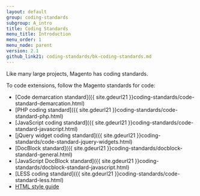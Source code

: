 ```yaml
---
layout: default
group: coding-standards
subgroup: A_intro
title: Coding Standards
menu_title: Introduction
menu_order: 1
menu_node: parent
version: 2.1
github_link21: coding-standards/bk-coding-standards.md
---
```



Like many large projects, Magento has coding standards.

To code extensions, follow the Magento standards for code:


- [Code demarcation standard]({{ site.gdeurl21 }}coding-standards/code-standard-demarcation.html)
- [PHP coding standard]({{ site.gdeurl21 }}coding-standards/code-standard-php.html)
- [JavaScript coding standard]({{ site.gdeurl21 }}coding-standards/code-standard-javascript.html)
- [jQuery widget coding standard]({{ site.gdeurl21 }}coding-standards/code-standard-jquery-widgets.html)
- [DocBlock standard]({{ site.gdeurl21 }}coding-standards/docblock-standard-general.html)
- [JavaScript DocBlock standard]({{ site.gdeurl21 }}coding-standards/docblock-standard-javascript.html)
- [LESS coding standard]({{ site.gdeurl21 }}coding-standards/code-standard-less.html)
- [HTML style guide]({{site.gdeurl21}}coding-standards/code-standard-html.html)


